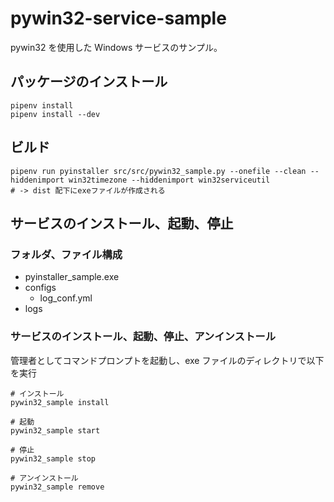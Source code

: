 # pywin32-service-sample

pywin32 を使用した Windows サービスのサンプル。

## パッケージのインストール

```shell
pipenv install
pipenv install --dev
```

## ビルド

```shell
pipenv run pyinstaller src/src/pywin32_sample.py --onefile --clean --hiddenimport win32timezone --hiddenimport win32serviceutil
# -> dist 配下にexeファイルが作成される
```

## サービスのインストール、起動、停止

### フォルダ、ファイル構成

- pyinstaller_sample.exe
- configs
  - log_conf.yml
- logs

### サービスのインストール、起動、停止、アンインストール

管理者としてコマンドプロンプトを起動し、exe ファイルのディレクトリで以下を実行

```shell
# インストール
pywin32_sample install

# 起動
pywin32_sample start

# 停止
pywin32_sample stop

# アンインストール
pywin32_sample remove
```
